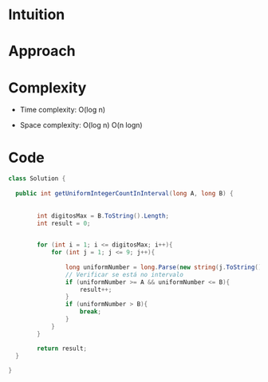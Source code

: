 # Intuition

# Approach

# Complexity
- Time complexity: O(log n)

- Space complexity: O(log n)
O(n logn)

# Code
```csharp []
class Solution {
  
  public int getUniformIntegerCountInInterval(long A, long B) {
    
       
        int digitosMax = B.ToString().Length;
        int result = 0;

        
        for (int i = 1; i <= digitosMax; i++){
            for (int j = 1; j <= 9; j++){
               
                long uniformNumber = long.Parse(new string(j.ToString()[0], i));
                // Verificar se está no intervalo
                if (uniformNumber >= A && uniformNumber <= B){
                    result++;
                }
                if (uniformNumber > B){
                    break;
                }
            }
        }

        return result;
  }
  
}

```
